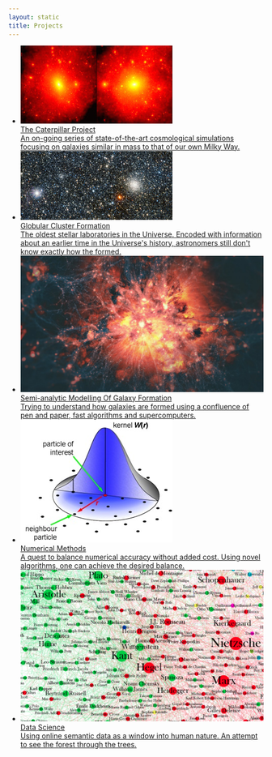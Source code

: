 ```yaml
---
layout: static
title: Projects
---
```


<ul class="projectlist">
  <li>
  <a href="http://caterpillar.scripts.mit.edu/www/caterpillar/" target="_blank">
      <img src="/assets/pages/caterpillar_screenshot.jpg">
      <div class="container">
        <span class="projectlistheading">The Caterpillar Project</span><br />
        An on-going series of state-of-the-art cosmological simulations focusing on galaxies similar in mass to that of our own Milky Way.
      </div>
  </a>
  </li>  
  <li>
  <a href="http://brendangriffen.com/underconstruction/">
      <img src="/assets/pages/gc_screenshot.jpg">
      <div class="container">
        <span class="projectlistheading">Globular Cluster Formation</span><br />
        The oldest stellar laboratories in the Universe. Encoded with information about an earlier time in the Universe's history, astronomers still don't know exactly how the formed.
      </div>
  </a>
  </li>
  <li>
  <a href="http://brendangriffen.com/underconstruction/">
      <img src="/assets/pages/sam_screenshot.jpg">
      <div class="container">
        <span class="projectlistheading">Semi-analytic Modelling Of Galaxy Formation</span><br />
        Trying to understand how galaxies are formed using a confluence of pen and paper, fast algorithms and supercomputers.
      </div>
  </a>
  </li>
  <li>
  <a href="http://brendangriffen.com/underconstruction/">
      <img src="/assets/pages/numerical_methods_screenshot.jpg">
      <div class="container">
        <span class="projectlistheading">Numerical Methods</span><br />
        A quest to balance numerical accuracy without added cost. Using novel algorithms, one can achieve the desired balance.
      </div>
  </a>
  </li>
  <li>
  <a href="http://brendangriffen.com/underconstruction/">
      <img src="/assets/pages/data_science_screenshot.png">
      <div class="container">
        <span class="projectlistheading">Data Science</span><br />
        Using online semantic data as a window into human nature. An attempt to see the forest through the trees.
      </div>
  </a>
  </li>
</ul>

[gh]: https://github.com/bgriffen
